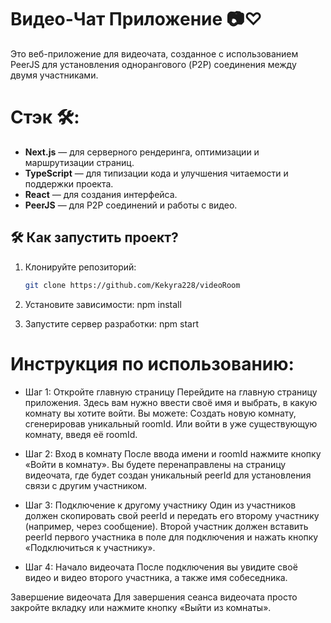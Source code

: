 # Видео-Чат Приложение 📷♡

Это веб-приложение для видеочата, созданное с использованием PeerJS для установления однорангового (P2P) соединения между двумя участниками.

# Стэк 🛠️:

- **Next.js** — для серверного рендеринга, оптимизации и маршрутизации страниц.
- **TypeScript** — для типизации кода и улучшения читаемости и поддержки проекта.
- **React** — для создания интерфейса.
- **PeerJS** — для P2P соединений и работы с видео.

## 🛠 Как запустить проект?

1. Клонируйте репозиторий:

   ```bash
   git clone https://github.com/Kekyra228/videoRoom

   ```

2. Установите зависимости:
npm install

3. Запустите сервер разработки:
npm start

# Инструкция по использованию:

- Шаг 1: Откройте главную страницу
  Перейдите на главную страницу приложения. Здесь вам нужно ввести своё имя и выбрать, в какую комнату вы хотите войти. Вы можете:
  Создать новую комнату, сгенерировав уникальный roomId.
  Или войти в уже существующую комнату, введя её roomId.

- Шаг 2: Вход в комнату
  После ввода имени и roomId нажмите кнопку «Войти в комнату». Вы будете перенаправлены на страницу видеочата, где будет создан уникальный peerId для установления связи с другим участником.

- Шаг 3: Подключение к другому участнику
  Один из участников должен скопировать свой peerId и передать его второму участнику (например, через сообщение).
  Второй участник должен вставить peerId первого участника в поле для подключения и нажать кнопку «Подключиться к участнику».

- Шаг 4: Начало видеочата
  После подключения вы увидите своё видео и видео второго участника, а также имя собеседника.

Завершение видеочата
Для завершения сеанса видеочата просто закройте вкладку или нажмите кнопку «Выйти из комнаты».
